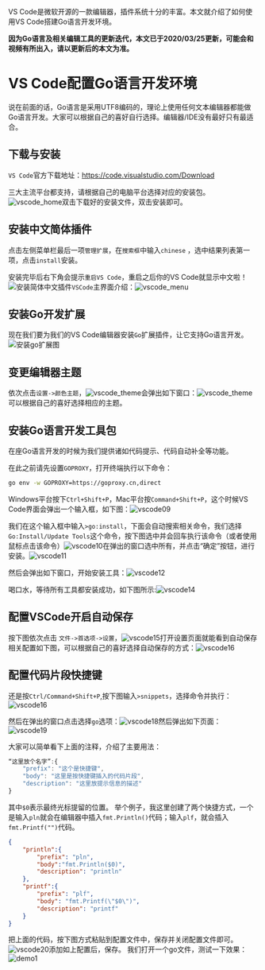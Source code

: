 VS Code是微软开源的一款编辑器，插件系统十分的丰富。本文就介绍了如何使用VS Code搭建Go语言开发环境。

**因为Go语言及相关编辑工具的更新迭代，本文已于2020/03/25更新，可能会和视频有所出入，请以更新后的本文为准。**

# VS Code配置Go语言开发环境

说在前面的话，Go语言是采用UTF8编码的，理论上使用任何文本编辑器都能做Go语言开发。大家可以根据自己的喜好自行选择。编辑器/IDE没有最好只有最适合。

## 下载与安装

`VS Code`官方下载地址：https://code.visualstudio.com/Download

三大主流平台都支持，请根据自己的电脑平台选择对应的安装包。![vscode_home](https://www.liwenzhou.com/images/Go/install_go_dev/vscode_home.png)双击下载好的安装文件，双击安装即可。

## 安装中文简体插件

点击左侧菜单栏最后一项`管理扩展`，在`搜索框`中输入`chinese` ，选中结果列表第一项，点击`install`安装。

安装完毕后右下角会提示`重启VS Code`，重启之后你的VS Code就显示中文啦！![安装简体中文插件](https://www.liwenzhou.com/images/Go/install_go_dev/vscode1.gif)`VSCode`主界面介绍：![vscode_menu](https://www.liwenzhou.com/images/Go/install_go_dev/vscode_menu.png)

## 安装Go开发扩展

现在我们要为我们的VS Code编辑器安装`Go`扩展插件，让它支持Go语言开发。![安装go扩展图](https://www.liwenzhou.com/images/Go/install_go_dev/vscode_plugin.png)

## 变更编辑器主题

依次点击`设置->颜色主题`，![vscode_theme](https://www.liwenzhou.com/images/Go/00_config_VSCode/vscode_theme01.png)会弹出如下窗口：![vscode_theme](https://www.liwenzhou.com/images/Go/00_config_VSCode/vscode_theme02.png)可以根据自己的喜好选择相应的主题。

## 安装Go语言开发工具包

在座Go语言开发的时候为我们提供诸如代码提示、代码自动补全等功能。

在此之前请先设置`GOPROXY`，打开终端执行以下命令：

```bash
go env -w GOPROXY=https://goproxy.cn,direct
```

Windows平台按下`Ctrl+Shift+P`，Mac平台按`Command+Shift+P`，这个时候VS Code界面会弹出一个输入框，如下图：![vscode09](https://www.liwenzhou.com/images/Go/00_config_VSCode/vscode09.png)

我们在这个输入框中输入`>go:install`，下面会自动搜索相关命令，我们选择`Go:Install/Update Tools`这个命令，按下图选中并会回车执行该命令（或者使用鼠标点击该命令）![vscode10](https://www.liwenzhou.com/images/Go/00_config_VSCode/vscode10.png)在弹出的窗口选中所有，并点击“确定”按钮，进行安装。![vscode11](https://www.liwenzhou.com/images/Go/00_config_VSCode/vscode11.png)

然后会弹出如下窗口，开始安装工具：![vscode12](https://www.liwenzhou.com/images/Go/00_config_VSCode/vscode12.png)

喝口水，等待所有工具都安装成功，如下图所示:![vscode14](https://www.liwenzhou.com/images/Go/00_config_VSCode/vscode14.png)

## 配置VSCode开启自动保存

按下图依次点击 `文件->首选项->设置`，![vscode15](https://www.liwenzhou.com/images/Go/00_config_VSCode/vscode15.png)打开设置页面就能看到自动保存相关配置如下图，可以根据自己的喜好选择自动保存的方式：![vscode16](https://www.liwenzhou.com/images/Go/00_config_VSCode/vscode16.png)

## 配置代码片段快捷键

还是按`Ctrl/Command+Shift+P`,按下图输入`>snippets`，选择命令并执行：![vscode16](https://www.liwenzhou.com/images/Go/00_config_VSCode/vscode17.png)

然后在弹出的窗口点击选择`go`选项：![vscode18](https://www.liwenzhou.com/images/Go/00_config_VSCode/vscode18.png)然后弹出如下页面：![vscode19](https://www.liwenzhou.com/images/Go/00_config_VSCode/vscode19.png)

大家可以简单看下上面的注释，介绍了主要用法：

```js
“这里放个名字”:{
    "prefix": "这个是快捷键",
    "body": "这里是按快捷键插入的代码片段",
    "description": "这里放提示信息的描述"
}
```

其中`$0`表示最终光标提留的位置。 举个例子，我这里创建了两个快捷方式，一个是输入`pln`就会在编辑器中插入`fmt.Println()`代码；输入`plf`，就会插入`fmt.Printf("")`代码。

```json
{
	"println":{
		"prefix": "pln",
		"body":"fmt.Println($0)",
		"description": "println"
	},
	"printf":{
		"prefix": "plf",
		"body": "fmt.Printf(\"$0\")",
		"description": "printf"
	}
}
```

把上面的代码，按下图方式粘贴到配置文件中，保存并关闭配置文件即可。![vscode20](https://www.liwenzhou.com/images/Go/00_config_VSCode/vscode20.png)添加如上配置后，保存。 我们打开一个go文件，测试一下效果：![demo1](https://www.liwenzhou.com/images/Go/00_config_VSCode/vscode21.gif)
